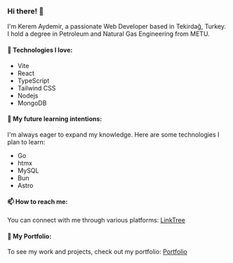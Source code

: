 ### Hi there! 👋

I'm Kerem Aydemir, a passionate Web Developer based in Tekirdağ, Turkey. I hold a degree in Petroleum and Natural Gas Engineering from METU.

#### 🌱 Technologies I love:
- Vite
- React
- TypeScript
- Tailwind CSS
- Nodejs
- MongoDB

#### 🤔 My future learning intentions:
I'm always eager to expand my knowledge. Here are some technologies I plan to learn:
- Go
- htmx
- MySQL
- Bun
- Astro

#### 📫 How to reach me:
You can connect with me through various platforms: [LinkTree](https://linktr.ee/keremaydemir)

#### 📂 My Portfolio:
To see my work and projects, check out my portfolio: [Portfolio](https://keremaydemir.vercel.app/)
